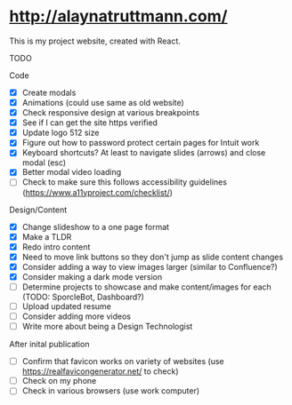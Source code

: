 # http://alaynatruttmann.com/

This is my project website, created with React.

TODO

Code

- [x] Create modals
- [x] Animations (could use same as old website)
- [x] Check responsive design at various breakpoints
- [x] See if I can get the site https verified
- [x] Update logo 512 size
- [x] Figure out how to password protect certain pages for Intuit work
- [x] Keyboard shortcuts? At least to navigate slides (arrows) and close modal (esc)
- [x] Better modal video loading
- [ ] Check to make sure this follows accessibility guidelines (https://www.a11yproject.com/checklist/)

Design/Content

- [x] Change slideshow to a one page format
- [x] Make a TLDR
- [x] Redo intro content
- [x] Need to move link buttons so they don't jump as slide content changes
- [x] Consider adding a way to view images larger (similar to Confluence?)
- [x] Consider making a dark mode version
- [ ] Determine projects to showcase and make content/images for each (TODO: SporcleBot, Dashboard?)
- [ ] Upload updated resume
- [ ] Consider adding more videos
- [ ] Write more about being a Design Technologist

After inital publication

- [ ] Confirm that favicon works on variety of websites (use https://realfavicongenerator.net/ to check)
- [ ] Check on my phone
- [ ] Check in various browsers (use work computer)
